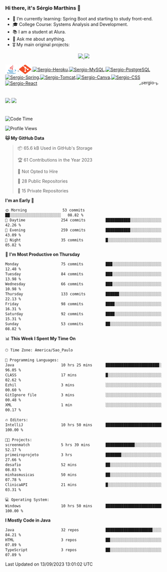 ### Hi there, it's Sérgio Marthins 👋


- 🌱 I’m currently learning: Spring Boot and starting to study front-end.
- 🎓 College Course: Systems Analysis and Development.
- 📚  I am a student at Alura.
- 💬 Ask me about anything.
- 🎖 My main original projects: 

<div align="center">
  <a href="https://github.com/Almadavic">
  <img height="180em" src="https://github-readme-stats.vercel.app/api?username=Marthiins&show_icons=true&theme=dracula&include_all_commits=true&count_private=true"/>
  <img height="180em" src="https://github-readme-stats.vercel.app/api/top-langs/?username=Marthiins&layout=compact&langs_count=7&theme=dracula"/>
</div>
<div style="display: inline_block"><br>
  <img align="center" alt="Sergio-Java" height="30" width="40" src="https://raw.githubusercontent.com/devicons/devicon/master/icons/java/java-original.svg">
  <img align="center" alt="Sergio-Git" height="30" width="40" src="https://raw.githubusercontent.com/devicons/devicon/master/icons/git/git-original.svg">
  <img align="center" alt="Sergio-Heroku" height="30" width="40" src="https://cdn.jsdelivr.net/gh/devicons/devicon/icons/heroku/heroku-plain-wordmark.svg" />             
  <img align="center" alt="Sergio-MySQL" height="30" width="40" src="https://cdn.jsdelivr.net/gh/devicons/devicon/icons/mysql/mysql-original-wordmark.svg" />
  <img align="center" alt="Sergio-PostgreSQL" height="30" width="40" src="https://cdn.jsdelivr.net/gh/devicons/devicon/icons/postgresql/postgresql-plain-wordmark.svg" />
  <img align="center" alt="Sergio-Spring" height="30" width="40" src="https://cdn.jsdelivr.net/gh/devicons/devicon/icons/spring/spring-original-wordmark.svg" />
  <img align="center" alt="Sergio-Tomcat" height="30" width="40" src="https://cdn.jsdelivr.net/gh/devicons/devicon/icons/tomcat/tomcat-original-wordmark.svg" />
  <img align="center" alt="Sergio-Canva" height="30" width="40" src="https://cdn.jsdelivr.net/gh/devicons/devicon/icons/canva/canva-original.svg" />
  <img align="center" alt="Sergio-CSS" height="30" width="40" src="https://cdn.jsdelivr.net/gh/devicons/devicon/icons/css3/css3-original.svg" />
  <img align="center" alt="Sergio-React" height="30" width="40" src="https://cdn.jsdelivr.net/gh/devicons/devicon/icons/react/react-original.svg" />        
  <img align="right" alt="Sergio-pic" height="150" style="border-radius:50px;" src="https://user-images.githubusercontent.com/47826754/188357708-748fc4f4-5846-47a3-9063-ce04eeefcb8f.png">
</div>

#

<div> 
 <a href = "mailto:sergio.marthiins@gmail.com"><img src="https://img.shields.io/badge/-Gmail-%23333?style=for-the-badge&logo=gmail&logoColor=white" target="_blank"></a>
  <a href="https://www.linkedin.com/in/.........../" target="_blank"><img src="https://img.shields.io/badge/-LinkedIn-%230077B5?style=for-the-badge&logo=linkedin&logoColor=white" target="_blank"></a> 
</div>

#

<!--START_SECTION:waka-->
![Code Time](http://img.shields.io/badge/Code%20Time-56%20hrs%2047%20mins-blue)

![Profile Views](http://img.shields.io/badge/Profile%20Views-0-blue)

**🐱 My GitHub Data** 

> 📦 65.6 kB Used in GitHub's Storage 
 > 
> 🏆 61 Contributions in the Year 2023
 > 
> 🚫 Not Opted to Hire
 > 
> 📜 28 Public Repositories 
 > 
> 🔑 15 Private Repositories 
 > 
**I'm an Early 🐤** 

```text
🌞 Morning                53 commits          ██░░░░░░░░░░░░░░░░░░░░░░░   08.82 % 
🌆 Daytime                254 commits         ███████████░░░░░░░░░░░░░░   42.26 % 
🌃 Evening                259 commits         ███████████░░░░░░░░░░░░░░   43.09 % 
🌙 Night                  35 commits          █░░░░░░░░░░░░░░░░░░░░░░░░   05.82 % 
```
📅 **I'm Most Productive on Thursday** 

```text
Monday                   75 commits          ███░░░░░░░░░░░░░░░░░░░░░░   12.48 % 
Tuesday                  84 commits          ███░░░░░░░░░░░░░░░░░░░░░░   13.98 % 
Wednesday                66 commits          ███░░░░░░░░░░░░░░░░░░░░░░   10.98 % 
Thursday                 133 commits         ██████░░░░░░░░░░░░░░░░░░░   22.13 % 
Friday                   98 commits          ████░░░░░░░░░░░░░░░░░░░░░   16.31 % 
Saturday                 92 commits          ████░░░░░░░░░░░░░░░░░░░░░   15.31 % 
Sunday                   53 commits          ██░░░░░░░░░░░░░░░░░░░░░░░   08.82 % 
```


📊 **This Week I Spent My Time On** 

```text
🕑︎ Time Zone: America/Sao_Paulo

💬 Programming Languages: 
Java                     10 hrs 25 mins      ████████████████████████░   96.05 % 
CLASS                    17 mins             █░░░░░░░░░░░░░░░░░░░░░░░░   02.62 % 
Ezhil                    3 mins              ░░░░░░░░░░░░░░░░░░░░░░░░░   00.60 % 
GitIgnore file           3 mins              ░░░░░░░░░░░░░░░░░░░░░░░░░   00.48 % 
XML                      1 min               ░░░░░░░░░░░░░░░░░░░░░░░░░   00.17 % 

🔥 Editors: 
IntelliJ                 10 hrs 50 mins      █████████████████████████   100.00 % 

🐱‍💻 Projects: 
screenmatch              5 hrs 39 mins       █████████████░░░░░░░░░░░░   52.17 % 
primeiroprojeto          3 hrs               ███████░░░░░░░░░░░░░░░░░░   27.66 % 
desafio                  52 mins             ██░░░░░░░░░░░░░░░░░░░░░░░   08.03 % 
minhasmusicas            50 mins             ██░░░░░░░░░░░░░░░░░░░░░░░   07.78 % 
ClinicaAPI               21 mins             █░░░░░░░░░░░░░░░░░░░░░░░░   03.31 % 

💻 Operating System: 
Windows                  10 hrs 50 mins      █████████████████████████   100.00 % 
```

**I Mostly Code in Java** 

```text
Java                     32 repos            █████████████████████░░░░   84.21 % 
HTML                     3 repos             ██░░░░░░░░░░░░░░░░░░░░░░░   07.89 % 
TypeScript               3 repos             ██░░░░░░░░░░░░░░░░░░░░░░░   07.89 % 
```




 Last Updated on 13/09/2023 13:01:02 UTC
<!--END_SECTION:waka-->

